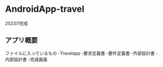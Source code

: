 # AndroidApp-travel
2023/1完成
<h2>アプリ概要</h2>
ファイルに入っているもの
-Travelapp
-要求定義書
-要件定義書
-外部設計書
-内部設計書
-完成画面
